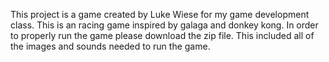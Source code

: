 This project is a game created by Luke Wiese for my game development class. This is an racing game inspired by galaga and donkey kong.
In order to properly run the game please download the zip file. This included all of the images and sounds needed to run the game.
